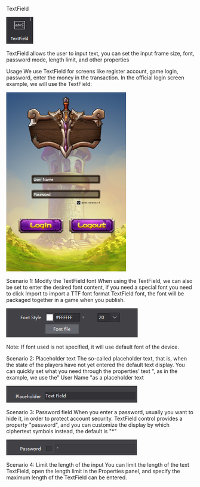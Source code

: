 TextField
 
![image](res/image094.png)

TextField allows the user to input text, you can set the input frame size, font, password mode, length limit, and other properties
 
 
Usage
We use TextField for screens like register account, game login, password, enter the money in the transaction. In the official login screen example, we will use the TextField:
  
![image](res/image066.png)

Scenario 1: Modify the TextField font
When using the TextField, we can also be set to enter the desired font content, if you need a special font you need to click Import to import a TTF font format TextField font, the font will be packaged together in a game when you publish.
 
![image](res/image095.png)

Note:  If font used is not specified, it will use default font of the device.
 
Scenario 2: Placeholder text
The so-called placeholder text, that is, when the state of the players have not yet entered the default text display. You can quickly set what you need through the properties' text ", as in the example, we use the" User Name "as a placeholder text
 
 
![image](res/image096.png)

Scenario 3: Password field
When you enter a password, usually you want to hide it, in order to protect account security. TextField control provides a property "password", and you can customize the display by which ciphertext symbols instead, the default is "*"
 
![image](res/image097.png)

Scenario 4: Limit the length of the input
You can limit the length of the text TextField, open the length limit in the Properties panel, and specify the maximum length of the TextField can be entered.

